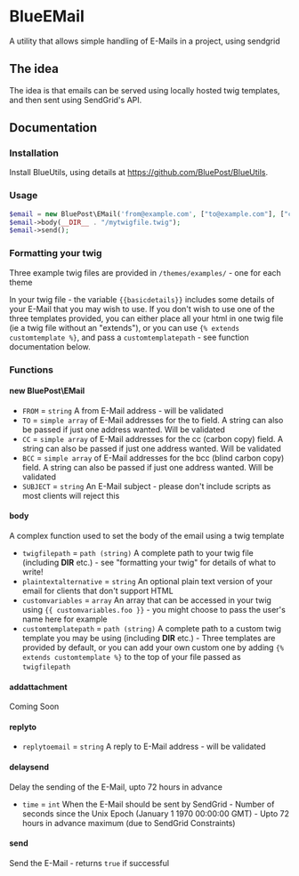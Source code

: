 # BlueEMail
A utility that allows simple handling of E-Mails in a project, using sendgrid

## The idea
The idea is that emails can be served using locally hosted twig templates, and then sent using SendGrid's API.

## Documentation
### Installation
Install BlueUtils, using details at https://github.com/BluePost/BlueUtils.

### Usage
```php
$email = new BluePost\EMail('from@example.com', ["to@example.com"], ["cc@example.com"], ["bcc@example.com"], 'Greetings from BlueUtils BlueEMail');
$email->body(__DIR__ . "/mytwigfile.twig");
$email->send();
```
### Formatting your twig
Three example twig files are provided in `/themes/examples/` - one for each theme

In your twig file - the variable `{{basicdetails}}` includes some details of your E-Mail that you may wish to use.
If you don't wish to use one of the three templates provided, you can either place all your html in one twig file (ie a twig file without an "extends"), or you can use `{% extends customtemplate %}`, and pass a `customtemplatepath` - see function documentation below.

### Functions
#### new BluePost\EMail
* `FROM` = `string` A from E-Mail address - will be validated
* `TO` = `simple array` of E-Mail addresses for the to field. A string can also be passed if just one address wanted. Will be validated
* `CC` = `simple array` of E-Mail addresses for the cc (carbon copy) field. A string can also be passed if just one address wanted. Will be validated
* `BCC` = `simple array` of E-Mail addresses for the bcc (blind carbon copy) field. A string can also be passed if just one address wanted. Will be validated
* `SUBJECT` = `string` An E-Mail subject - please don't include scripts as most clients will reject this

#### body

A complex function used to set the body of the email using a twig template
* `twigfilepath` = `path (string)` A complete path to your twig file (including __DIR__ etc.) - see "formatting your twig" for details of what to write!
* `plaintextalternative` = `string` An optional plain text version of your email for clients that don't support HTML
* `customvariables` = `array` An array that can be accessed in your twig using `{{ customvariables.foo }}` - you might choose to pass the user's name here for example
* `customtemplatepath` = `path (string)` A complete path to a custom twig template you may be using (including __DIR__ etc.) - Three templates are provided by default, or you can add your own custom one by adding `{% extends customtemplate %}` to the top of your file passed as `twigfilepath`

#### addattachment
Coming Soon

#### replyto
* `replytoemail` = `string` A reply to E-Mail address - will be validated

#### delaysend
Delay the sending of the E-Mail, upto 72 hours in advance
* `time` = `int` When the E-Mail should be sent by SendGrid - Number of seconds since the Unix Epoch (January 1 1970 00:00:00 GMT) - Upto 72 hours in advance maximum (due to SendGrid Constraints)

#### send
Send the E-Mail - returns `true` if successful
